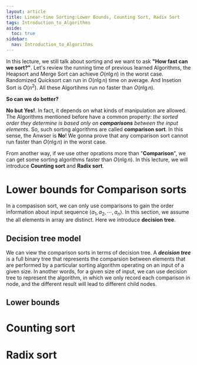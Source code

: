 ```yaml
---
layout: article
title: Linear-time Sorting:Lower Bounds, Counting Sort, Radix Sort
tags: Introduction_to_Algorithms
aside:
  toc: true
sidebar:
  nav: Introduction_to_Algorithms
---
```


In this lecture, we still talk about sorting and we want to ask <b>"How fast can we sort?"</b>. Let's review the running time of previous learned Algorithms, the Heapsort and Merge Sort can achieve ${ O(n \lg n) }$ in the worst case. Randomized Quicksort can run in ${ O(n \lg n) }$ time on average. And Insetion Sort is ${ O(n^2) }$. All these Algortihms run no faster than ${ O(n \lg n) }$. 

<b>So can we do better?</b>

<!--more-->

<b>No but Yes!</b>. In fact, it depends on what kinds of manipulation are allowed. The Algorithms mentioned before have a common property: <i>the sorted order they determine is based only on <b>comparisons</b> between the input elements</i>. So, such sorting algorithms are called <b>comparison sort</b>. In this sense, the Anwser is <b>No</b>! We gonna prove that any comparison sort cannot run faster than ${ O(n \lg n) }$ in the worst case. 

From another way, if we use other oprations more than "<b>Comparison</b>", we can get some sorting algorithms faster than ${ O(n \lg n) }$. In this lecture, we will introduce <b>Counting sort</b> and <b>Radix sort</b>.

# Lower bounds for Comparison sorts

In a compasison sort, we can only use comparisons to gain the order information about input sequence ${ \left< a_1,a_2,\cdots, a_n \right> }$. In this section, we assume the all elements in array are distinct. Here we introduce <b>decision tree</b>. 

## Decision tree model

We can view the comparison sorts in terms of decision tree. A <b><i>decision tree</i></b> is a full binary tree that represents the comparsion between elements that are performed by a particular sorting algorithm operating on an input of a given size. In another words, for a given size of input, we can use decision tree to represent the algorithm, in which we only record each comparison in node, and the different result will lead to different child nodes. 

## Lower bounds


# Counting sort

# Radix sort